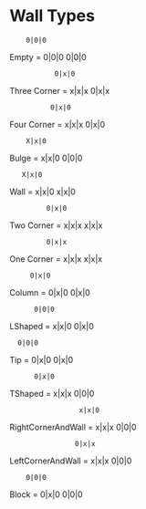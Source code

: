 # Wall Types

        0|0|0
Empty = 0|0|0
        0|0|0

               0|x|0
Three Corner = x|x|x
               0|x|x

              0|x|0 
Four Corner = x|x|x 
              0|x|0 

        X|x|0
Bulge = x|x|0
        0|0|0

       X|x|0
Wall = x|x|0
       x|x|0

             0|x|0
Two Corner = x|x|x
             x|x|x

             0|x|x
One Corner = x|x|x
             x|x|x

         0|x|0
Column = 0|x|0
         0|x|0

          0|0|0
LShaped = x|x|0
          0|x|0

      0|0|0
Tip = 0|x|0
      0|x|0

          0|x|0
TShaped = x|x|x
          0|0|0

                     x|x|0
RightCornerAndWall = x|x|x
                     0|0|0

                    0|x|x
LeftCornerAndWall = x|x|x
                    0|0|0

        0|0|0
Block = 0|x|0
        0|0|0
